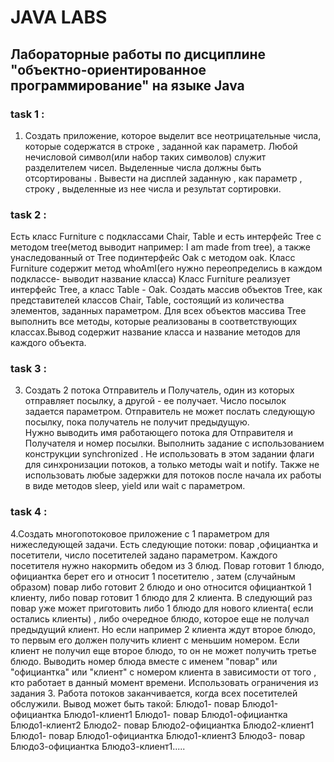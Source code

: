 # JAVA LABS
## Лабораторные работы по дисциплине "объектно-ориентированное программирование" на языке Java

### task 1 :
1. Создать приложение, которое выделит все  неотрицательные числа, которые содержатся в строке , заданной как параметр. Любой нечисловой символ(или набор таких символов) служит разделителем чисел.
Выделенные числа должны быть отсортированы .
Вывести на дисплей заданную , как параметр , строку , выделенные из нее числа и результат сортировки.

### task 2 :
Есть класс Furniture c подклассами Chair, Table  и есть интерфейс Tree c методом tree(метод выводит например: I am made from tree), а также унаследованный от Tree подинтерфейс Oak c методом oak. Класс Furniture содержит метод  whoAmI(его нужно переопределись в каждом подклассе- выводит название класса)
Kласс Furniture реализует интерфейс Tree, а класс Table  - Oak.
Создать массив объектов Tree, как представителей классов Chair, Table, состоящий из количества  элементов, заданных параметром. 
Для всех  объектов массива Tree выполнить все  методы, которые реализованы в соответствующих классах.Вывод содержит название класса и название методов для каждого объекта.

### task 3 :
3. Создать 2 потока Отправитель и Получатель, один из которых отправляет посылку, а другой - ее получает.
Число посылок  задается параметром.
Отправитель не может послать следующую посылку, пока получатель не получит предыдущую.  
Нужно выводить  имя работающего потока  для Отправителя и Получателя и номер посылки. Выполнить задание   с использованием конструкции synchronized . 
Не использовать в этом задании флаги для синхронизации потоков, а только методы wait и notify. 
Также не использовать любые задержки для потоков после начала их работы в виде методов sleep, yield или wait c параметром.

### task 4 :

4.Создать многопотоковое приложение с 1 параметром для нижеследующей задачи.
Есть следующие потоки: повар ,официантка и посетители, число посетителей задано параметром. Каждого посетителя нужно накормить обедом из 3 блюд. 
Повар готовит 1 блюдо, официантка  берет его и относит 1 посетителю , затем (случайным образом) повар либо готовит 2 блюдо и оно относится официанткой 1 клиенту, либо повар готовит 1 блюдо для 2 клиента.
В  следующий раз повар уже может приготовить либо 1 блюдо для нового клиента( если остались клиенты) , либо очередное блюдо, которое еще не получал предыдущий клиент. Но если 
например 2 клиента ждут второе блюдо, то первым его должен получить клиент с меньшим номером. Если клиент не получил еще второе блюдо, то он не может получить третье блюдо.
Выводить номер блюда вместе с именем "повар" или "официантка" или "клиент" с номером клиента в зависимости от того , кто работает в данный момент времени.
Использовать ограничения из задания 3. Работа потоков заканчивается, когда всех посетителей обслужили. Вывод может быть такой: 
Блюдо1- повар
Блюдо1-официантка
Блюдо1-клиент1
Блюдо1- повар
Блюдо1-официантка
Блюдо1-клиент2
Блюдо2- повар
Блюдо2-официантка
Блюдо2-клиент1
Блюдо1- повар
Блюдо1-официантка
Блюдо1-клиент3
Блюдо3- повар
Блюдо3-официантка
Блюдо3-клиент1.....
